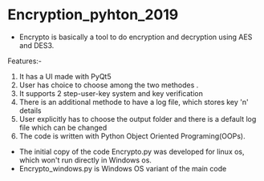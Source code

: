 # Encryption_pyhton_2019
* Encrypto is basically a tool to do encryption and decryption using AES and DES3.

Features:-
1) It has a UI made with PyQt5
2) User has choice to choose among the two methodes .
3) It supports 2 step-user-key system and key verification
4) There is an additional methode to have a log file, which stores key 'n' details
5) User explicitly has to choose the output folder and there is a default log file which can be changed
6) The code is written with Python Object Oriented Programing(OOPs).

* The initial copy of the code Encrypto.py was developed for linux os, which won't run directly in Windows os.
* Encrypto_windows.py is Windows OS variant of the main code

